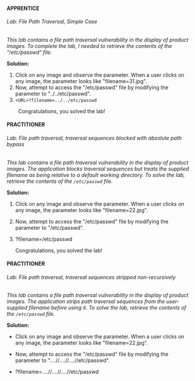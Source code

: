 #### APPRENTICE

###### Lab: File Path Traversal, Simple Case

*This lab contains a file path traversal vulnerability in the display of product images. To complete the lab, I needed to retrieve the contents of the "/etc/passwd" file.*

**Solution:**

1. Click on any image and observe the parameter. When a user clicks on any image, the parameter looks like "filename=31.jpg".
2. Now, attempt to access the "/etc/passwd" file by modifying the parameter to "../../etc/passwd".
3. `<URL>?filename=../../etc/passwd`

        Congratulations, you solved the lab!

#### PRACTITIONER

###### Lab: File path traversal, traversal sequences blocked with absolute path bypass

*This lab contains a file path traversal vulnerability in the display of product images. The application blocks traversal sequences but treats the supplied filename as being relative to a default working directory. To solve the lab, retrieve the contents of the `/etc/passwd` file.*

**Solution:**

1. Click on any image and observe the parameter. When a user clicks on any image, the parameter looks like "filename=22.jpg".

2. Now, attempt to access the "/etc/passwd" file by modifying the parameter to "/etc/passwd".

3. <URL>?filename=/etc/passwd
   
   Congratulations, you solved the lab!

#### PRACTITIONER

###### Lab: File path traversal, traversal sequences stripped non-recursively

*This lab contains a file path traversal vulnerability in the display of product images. The application strips path traversal sequences from the user-supplied filename before using it. To solve the lab, retrieve the contents of the `/etc/passwd` file.*

**Solution:**

- Click on any image and observe the parameter. When a user clicks on any image, the parameter looks like "filename=22.jpg".

- Now, attempt to access the "/etc/passwd" file by modifying the parameter to "....//....//....//etc/passwd".

- ?filename=....//....//....//etc/passwd




